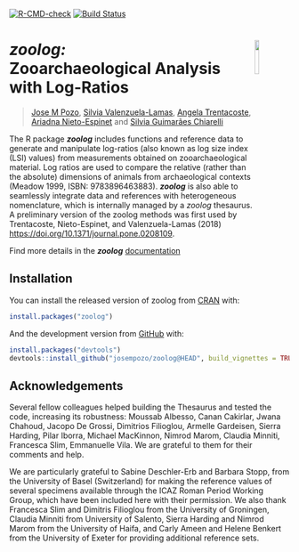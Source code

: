 [![R-CMD-check](https://github.com/josempozo/zoolog/workflows/R-CMD-check/badge.svg)](https://github.com/josempozo/zoolog/actions)
[![Build
Status](https://travis-ci.org/josempozo/zoolog.svg?branch=master)](https://travis-ci.org/josempozo/zoolog)

# ***zoolog**:* <img align="right" width="12.5%" style="min-width:0.65in"  src="https://josempozo.github.io/zoolog/inst/logos/zoologIcon.png"> <br> Zooarchaeological Analysis with Log-Ratios
> [Jose M Pozo](mailto:josmpozo@gmail.com), [Silvia Valenzuela-Lamas](mailto:svalenzuela@imf.csic.es), 
[Angela Trentacoste](mailto:angela.trentacoste@arch.ox.ac.uk), [Ariadna Nieto-Espinet](mailto:arinietoespinet@gmail.com) and 
[Silvia Guimarães Chiarelli](mailto:biguimaraes@hotmail.com)


The R package ***zoolog*** includes functions and reference data to
generate and manipulate log-ratios (also known as log size index (LSI)
values) from measurements obtained on zooarchaeological material. Log
ratios are used to compare the relative (rather than the absolute)
dimensions of animals from archaeological contexts 
(Meadow 1999, ISBN: 9783896463883). 
***zoolog*** is also able to seamlessly integrate data and references with
heterogeneous nomenclature, which is internally managed by a *zoolog* thesaurus.
A preliminary version of the zoolog methods was first used by 
Trentacoste, Nieto-Espinet, and Valenzuela-Lamas (2018) 
<https://doi.org/10.1371/journal.pone.0208109>.

Find more details in the ***zoolog***  [documentation](https://josempozo.github.io/zoolog/index.html)

## Installation

You can install the released version of zoolog from
[CRAN](https://CRAN.R-project.org/package=zoolog) with:

``` r
install.packages("zoolog")
```

And the development version from [GitHub](https://github.com/josempozo/zoolog/) with:

``` r
install.packages("devtools")
devtools::install_github("josempozo/zoolog@HEAD", build_vignettes = TRUE)
```

## Acknowledgements

Several fellow colleagues helped building the Thesaurus and tested the
code, increasing its robustness: Moussab Albesso, Canan Cakirlar, 
Jwana Chahoud, Jacopo De Grossi, Dimitrios Filioglou, Armelle Gardeisen, 
Sierra Harding, Pilar Iborra, Michael MacKinnon, Nimrod Marom, Claudia 
Minniti, Francesca Slim, Emmanuelle Vila. We are grateful to them for 
their comments and help.

We are particularly grateful to Sabine Deschler-Erb and Barbara Stopp, 
from the University of Basel (Switzerland) for making the reference values 
of several specimens available through the ICAZ Roman Period Working Group, 
which have been included here with their permission. We also thank Francesca 
Slim and Dimitris Filioglou from the University of Groningen, Claudia Minniti
from University of Salento, Sierra Harding and Nimrod Marom from the University 
of Haifa, and Carly Ameen and Helene Benkert from the University of Exeter for providing 
additional reference sets.
